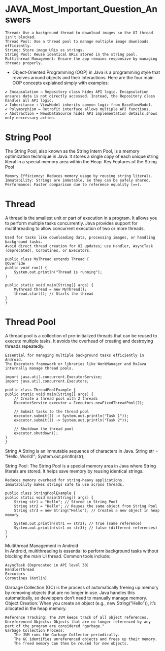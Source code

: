 # JAVA_Most_Important_Question_Answers

    Thread: Use a background thread to download images so the UI thread isn’t blocked.
    Thread Pool: Use a thread pool to manage multiple image downloads efficiently.
    String: Store image URLs as strings.
    String Pool: Reuse identical URLs stored in the string pool.
    Multithread Management: Ensure the app remains responsive by managing threads properly.

   - Object-Oriented Programming (OOP) in Java is a programming style that revolves around objects and their interactions. Here are the four main OOP concepts explained simply with examples:

    ✔️ Encapsulation → Repository class hides API logic. Encapsulation ensures data is not directly accessed. Instead, the Repository class handles all API logic.
    ✔️ Inheritance → ViewModel inherits common logic from BaseViewModel.
    ✔️ Polymorphism → Retrofit interface allows multiple API functions.
    ✔️ Abstraction → NewsDataSource hides API implementation details.shows only neccessary action.

# String Pool

The String Pool, also known as the String Intern Pool, is a memory optimization technique in Java. It stores a single copy of each unique string literal in a special memory area within the Heap.
Key Features of the String Pool

    Memory Efficiency: Reduces memory usage by reusing string literals.
    Immutability: Strings are immutable, so they can be safely shared.
    Performance: Faster comparison due to reference equality (==).
    
# Thread
A thread is the smallest unit or part of execution in a program. It allows you to perform multiple tasks concurrently. Java provides support for multithreading to allow concurrent execution of two or more threads.

    Used for tasks like downloading data, processing images, or handling background tasks.
    Avoid direct thread creation for UI updates; use Handler, AsyncTask (deprecated), Coroutines, or Executors.

    public class MyThread extends Thread {
    @Override
    public void run() {
        System.out.println("Thread is running");
    }

    public static void main(String[] args) {
        MyThread thread = new MyThread();
        thread.start(); // Starts the thread
    }
    }

# Thread Pool
A thread pool is a collection of pre-initialized threads that can be reused to execute multiple tasks. It avoids the overhead of creating and destroying threads repeatedly.

    Essential for managing multiple background tasks efficiently in Android.
    The Executors framework or libraries like WorkManager and RxJava internally manage thread pools.
    
    import java.util.concurrent.ExecutorService;
    import java.util.concurrent.Executors;

    public class ThreadPoolExample {
    public static void main(String[] args) {
        // Create a thread pool with 2 threads
        ExecutorService executor = Executors.newFixedThreadPool(2);

        // Submit tasks to the thread pool
        executor.submit(() -> System.out.println("Task 1"));
        executor.submit(() -> System.out.println("Task 2"));

        // Shutdown the thread pool
        executor.shutdown();
    }
    }

String 
A String is an immutable sequence of characters in Java.
    String str = "Hello, World!";
        System.out.println(str);

String Pool:
The String Pool is a special memory area in Java where String literals are stored. It helps save memory by reusing identical strings.

    Reduces memory overhead for string-heavy applications.
    Immutability makes strings safe to use across threads.

    public class StringPoolExample {
    public static void main(String[] args) {
        String str1 = "Hello"; // Stored in String Pool
        String str2 = "Hello"; // Reuses the same object from String Pool
        String str3 = new String("Hello"); // Creates a new object in heap memory

        System.out.println(str1 == str2); // true (same reference)
        System.out.println(str1 == str3); // false (different references)
    }
    }

Multithread Management in Android  
In Android, multithreading is essential to perform background tasks without blocking the main UI thread. Common tools include:

    AsyncTask (Deprecated in API level 30)
    HandlerThread
    Executors
    Coroutines (Kotlin)

Garbage Collection (GC) is the process of automatically freeing up memory by removing objects that are no longer in use. Java handles this automatically, so developers don’t need to manually manage memory.
    Object Creation: When you create an object (e.g., new String("Hello")), it’s allocated in the heap memory.

    Reference Tracking: The JVM keeps track of all object references.
    Unreferenced Objects: Objects that are no longer referenced by any part of the program are considered "garbage."
    Garbage Collection Process:
        The JVM runs the Garbage Collector periodically.
        The GC identifies unreferenced objects and frees up their memory.
        The freed memory can then be reused for new objects.
